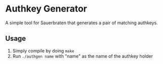# Authkey Generator
A simple tool for Sauerbraten that generates a pair of matching authkeys.

## Usage
1. Simply compile by doing `make`
2. Run `./authgen name` with "name" as the name of the authkey holder
